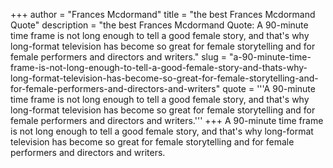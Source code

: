 +++
author = "Frances Mcdormand"
title = "the best Frances Mcdormand Quote"
description = "the best Frances Mcdormand Quote: A 90-minute time frame is not long enough to tell a good female story, and that's why long-format television has become so great for female storytelling and for female performers and directors and writers."
slug = "a-90-minute-time-frame-is-not-long-enough-to-tell-a-good-female-story-and-thats-why-long-format-television-has-become-so-great-for-female-storytelling-and-for-female-performers-and-directors-and-writers"
quote = '''A 90-minute time frame is not long enough to tell a good female story, and that's why long-format television has become so great for female storytelling and for female performers and directors and writers.'''
+++
A 90-minute time frame is not long enough to tell a good female story, and that's why long-format television has become so great for female storytelling and for female performers and directors and writers.
